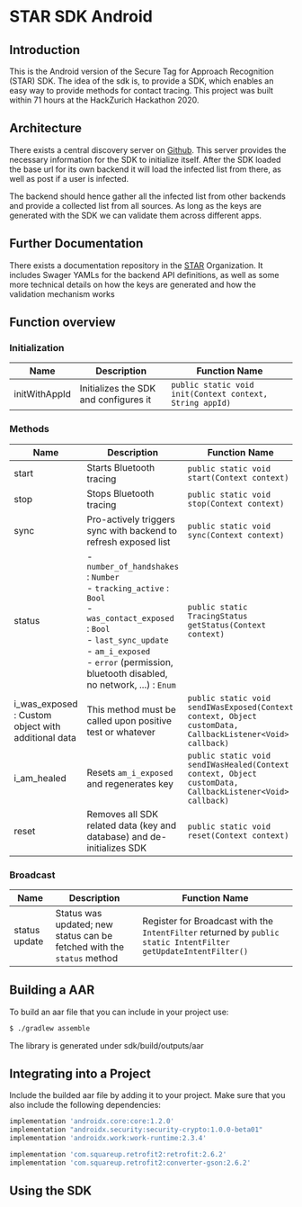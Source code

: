 # STAR SDK Android
## Introduction
This is the Android version of the Secure Tag for Approach Recognition (STAR) SDK. The idea of the sdk is, to provide a SDK, which enables an easy way to provide methods for contact tracing. This project was built within 71 hours at the HackZurich Hackathon 2020.

## Architecture
There exists a central discovery server on [Github](https://raw.githubusercontent.com/SecureTagForApproachRecognition/discovery/master/discovery.json). This server provides the necessary information for the SDK to initialize itself. After the SDK loaded the base url for its own backend it will load the infected list from there, as well as post if a user is infected.

The backend should hence gather all the infected list  from other backends and provide a collected list from all sources. As long as the keys are generated with the SDK we can validate them across different apps.

## Further Documentation

There exists a documentation repository in the [STAR](https://github.com/SecureTagForApproachRecognition) Organization. It includes Swager YAMLs for the backend API definitions, as well as some more technical details on how the keys are generated and how the validation mechanism works

## Function overview

### Initialization
Name | Description | Function Name
---- | ----------- | -------------
initWithAppId | Initializes the SDK and configures it |  `public static void init(Context context, String appId)`

### Methods 
Name | Description | Function Name
---- | ----------- | -------------
start | Starts Bluetooth tracing | `public static void start(Context context)`
stop | Stops Bluetooth tracing | `public static void stop(Context context)`
sync | Pro-actively triggers sync with backend to refresh exposed list | `public static void sync(Context context)`
status | - `number_of_handshakes` : `Number` <br /> - `tracking_active` : `Bool` <br /> - `was_contact_exposed` : `Bool` <br /> - `last_sync_update` <br /> - `am_i_exposed` <br /> - `error` (permission, bluetooth disabled, no network, ...) : `Enum` | `public static TracingStatus getStatus(Context context)`
i_was_exposed : Custom object with additional data | This method must be called upon positive test or whatever | `public static void sendIWasExposed(Context context, Object customData, CallbackListener<Void> callback)`
i_am_healed | Resets `am_i_exposed` and regenerates key | `public static void sendIWasHealed(Context context, Object customData, CallbackListener<Void> callback)`
reset | Removes all SDK related data (key and database) and de-initializes SDK | `public static void reset(Context context)`

### Broadcast
Name | Description | Function Name
---- | ----------- | -------------
status update | Status was updated; new status can be fetched with the `status` method | Register for Broadcast with the `IntentFilter` returned by `public static IntentFilter getUpdateIntentFilter()`


## Building a AAR
To build an aar file that you can include in your project use:
```sh
$ ./gradlew assemble
```
The library is generated under sdk/build/outputs/aar

## Integrating into a Project
Include the builded aar file by adding it to your project. Make sure that you also include the following dependencies:
```groovy
implementation 'androidx.core:core:1.2.0'
implementation "androidx.security:security-crypto:1.0.0-beta01"
implementation 'androidx.work:work-runtime:2.3.4'

implementation 'com.squareup.retrofit2:retrofit:2.6.2'
implementation 'com.squareup.retrofit2:converter-gson:2.6.2'
```

## Using the SDK

